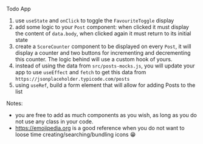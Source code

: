 Todo App

1. use `useState` and `onClick` to toggle the `FavouriteToggle` display
2. add some logic to your `Post` component: when clicked it must display the content of `data.body`, when clicked again it must return to its initial state
3. create a `ScoreCounter` component to be displayed on every `Post`, it will display a counter and two buttons for incrementing and decrementing this counter. The logic behind will use a custom hook of yours.
4. instead of using the data from `src/posts-mocks.js`, you will update your app to use `useEffect` and `fetch` to get this data from `https://jsonplaceholder.typicode.com/posts`
5. using `useRef`, build a form element that will allow for adding Posts to the list

Notes:

- you are free to add as much components as you wish, as long as you do not use any class in your code.
- https://emojipedia.org is a good reference when you do not want to loose time creating/searching/bundling icons 😁
